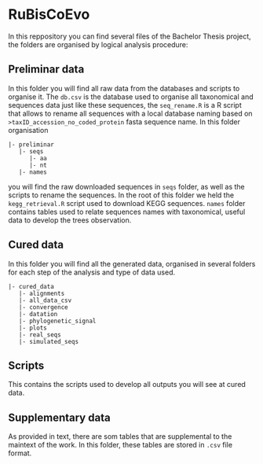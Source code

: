 # RuBisCoEvo
In this reppository you can find several files of the Bachelor Thesis project, the folders are organised by logical analysis procedure:

## Preliminar data
In this folder you will find all raw data from the databases and scripts to organise it. The `db.csv` is the database used to organise all taxonomical and sequences data just like these sequences, the `seq_rename.R` is a R script that allows to rename all sequences with a local database naming based on `>taxID_accession_no_coded_protein` fasta sequence name. In this folder organisation
```
|- preliminar
   |- seqs
      |- aa
      |- nt
   |- names
```
you will find the raw downloaded sequences in `seqs` folder, as well as the scripts to rename the sequences. In the root of this folder we held the `kegg_retrieval.R` script used to download KEGG sequences. `names` folder contains tables used to relate sequences names with taxonomical, useful data to develop the trees observation.

## Cured data
In this folder you will find all the generated data, organised in several folders for each step of the analysis and type of data used.
```
|- cured_data
   |- alignments
   |- all_data_csv
   |- convergence
   |- datation
   |- phylogenetic_signal
   |- plots
   |- real_seqs
   |- simulated_seqs
```

## Scripts
This contains the scripts used to develop all outputs you will see at cured data.

## Supplementary data
As provided in text, there are som tables that are supplemental to the maintext of the work. In this folder, these tables are stored in `.csv` file format.
